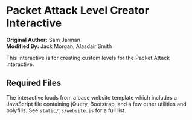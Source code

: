 # Packet Attack Level Creator Interactive

**Original Author:** Sam Jarman  
**Modified By:** Jack Morgan, Alasdair Smith

This interactive is for creating custom levels for the Packet Attack interactive.

## Required Files

The interactive loads from a base website template which includes a JavaScript file containing jQuery, Bootstrap, and a few other utilities and polyfills.
See `static/js/website.js` for a full list.
